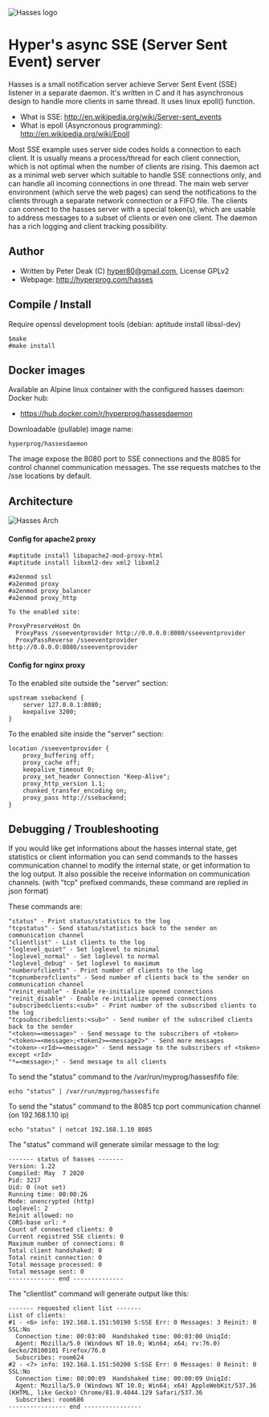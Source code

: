 ![Hasses logo](https://raw.githubusercontent.com/hyper-prog/hasses/master/images/hasseslogo.png)

Hyper's async SSE (Server Sent Event) server
============================================

Hasses is a small notification server achieve Server Sent Event (SSE) listener
in a separate daemon.
It's written in C and it has asynchronous design to handle more clients in same thread.
It uses linux epoll() function.

 - What is SSE: http://en.wikipedia.org/wiki/Server-sent_events
 - What is epoll (Asyncronous programming): http://en.wikipedia.org/wiki/Epoll

Most SSE example uses server side codes holds a connection to each client.
It is usually means a process/thread for each client connection,
which is not optimal when the number of clients are rising.
This daemon act as a minimal web server which suitable to handle SSE connections only,
and can handle all incoming connections in one thread.
The main web server environment (which serve the web pages) can send the notifications
to the clients through a separate network connection or a FIFO file.
The clients can connect to the hasses server with a special token(s),
which are usable to address messages to a subset of clients or even one client.
The daemon has a rich logging and client tracking possibility.

Author
------

- Written by Peter Deak (C) hyper80@gmail.com, License GPLv2
- Webpage: http://hyperprog.com/hasses

Compile / Install
-----------------
Require openssl development tools
(debian: aptitude install libssl-dev)

    $make
    #make install

Docker images
-------------
Available an Alpine linux container with the configured hasses daemon:
 Docker hub:

- https://hub.docker.com/r/hyperprog/hassesdaemon

 Downloadable (pullable) image name:
 
    hyperprog/hassesdaemon

The image expose the 8080 port to SSE connections 
and the 8085 for control channel communication messages.
The sse requests matches to the /sse locations by default.

 Architecture
 ------------
 
 ![Hasses Arch](https://raw.githubusercontent.com/hyper-prog/hasses/master/images/architecture.png)

#### Config for apache2 proxy

    #aptitude install libapache2-mod-proxy-html
    #aptitude install libxml2-dev xml2 libxml2

    #a2enmod ssl
    #a2enmod proxy
    #a2enmod proxy_balancer
    #a2enmod proxy_http

    To the enabled site:

    ProxyPreserveHost On
	  ProxyPass /sseeventprovider http://0.0.0.0:8080/sseeventprovider
	  ProxyPassReverse /sseeventprovider http://0.0.0.0:8080/sseeventprovider


#### Config for nginx proxy

To the enabled site outside the "server" section:

    upstream ssebackend {
        server 127.0.0.1:8080;
        keepalive 3200;
    }

To the enabled site inside the "server" section:

    location /sseeventprovider {
        proxy_buffering off;
        proxy_cache off;
        keepalive_timeout 0;
        proxy_set_header Connection "Keep-Alive";
        proxy_http_version 1.1;
        chunked_transfer_encoding on;
        proxy_pass http://ssebackend;
    }


 Debugging / Troubleshooting
 ---------------------------

If you would like get informations about the hasses internal state, get statistics or client information you can send commands
to the hasses communication channel to modify the internal state, or get information to the log output.
It also possible the receive information on communication channels. (with "tcp" prefixed commands, these command are replied in json format)

These commands are:

    "status" - Print status/statistics to the log
    "tcpstatus" - Send status/statistics back to the sender on communication channel
    "clientlist" - List clients to the log
    "loglevel_quiet" - Set loglevel to minimal
    "loglevel_normal" - Set loglevel to normal
    "loglevel_debug" - Set loglevel to maximum
    "numberofclients" - Print number of clients to the log
    "tcpnumberofclients" - Send number of clients back to the sender on communication channel
    "reinit_enable" - Enable re-initialize opened connections
    "reinit_disable" - Enable re-initialize opened connections
    "subscribedclients:<sub>" - Print number of the subscribed clients to the log
    "tcpsubscribedclients:<sub>" - Send number of the subscribed clients back to the sender
    "<token>=<message>" - Send message to the subscribers of <token>
    "<token>=<message>;<token2>=<message2>" - Send more messages
    "<token>-<rId>=<message>" - Send message to the subscribers of <token> except <rId>
    "*=<message>;" - Send message to all clients

To send the "status" command to the /var/run/myprog/hassesfifo file:

    echo "status" | /var/run/myprog/hassesfifo

To send the "status" command to the 8085 tcp port communication channel (on 192.168.1.10 ip)

    echo "status" | netcat 192.168.1.10 8085

The "status" command will generate similar message to the log:

    ------- status of hasses -------
    Version: 1.22
    Compiled: May  7 2020
    Pid: 3217
    Uid: 0 (not set)
    Running time: 00:00:26
    Mode: unencrypted (http)
    Loglevel: 2
    Reinit allowed: no
    CORS-base url: *
    Count of connected clients: 0
    Current registred SSE clients: 0
    Maximum number of connections: 0
    Total client handshaked: 0
    Total reinit connection: 0
    Total message processed: 0
    Total message sent: 0
    ------------- end --------------

The "clientlist" command will generate output like this:

    ------- requested client list -------
    List of clients:
    #1 - <6> info: 192.168.1.151:50190 S:SSE Err: 0 Messages: 3 Reinit: 0 SSL:No
      Connection time: 00:03:00  Handshaked time: 00:03:00 UniqId:
      Agent: Mozilla/5.0 (Windows NT 10.0; Win64; x64; rv:76.0) Gecko/20100101 Firefox/76.0
      Subscribes: room624
    #2 - <7> info: 192.168.1.151:50200 S:SSE Err: 0 Messages: 0 Reinit: 0 SSL:No
      Connection time: 00:00:09  Handshaked time: 00:00:09 UniqId:
      Agent: Mozilla/5.0 (Windows NT 10.0; Win64; x64) AppleWebKit/537.36 (KHTML, like Gecko) Chrome/81.0.4044.129 Safari/537.36
      Subscribes: room686
    ---------------- end ----------------



